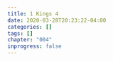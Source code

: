 ```yaml
---
title: 1 Kings 4
date: 2020-03-28T20:23:22-04:00
categories: []
tags: []
chapter: "004"
inprogress: false
---
```


